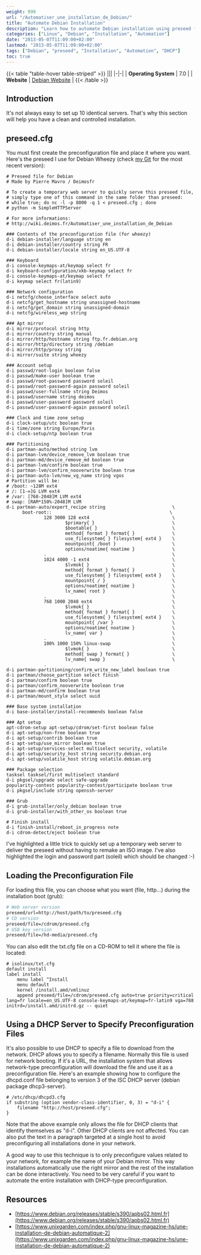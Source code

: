 ```yaml
---
weight: 999
url: "/Automatiser_une_installation_de_Debian/"
title: "Automate Debian Installation"
description: "Learn how to automate Debian installation using preseed files to create identical server setups efficiently."
categories: ["Linux", "Debian", "Installation", "Automation"]
date: "2013-05-07T11:09:00+02:00"
lastmod: "2013-05-07T11:09:00+02:00"
tags: ["Debian", "preseed", "Installation", "Automation", "DHCP"]
toc: true
---
```


{{< table "table-hover table-striped" >}}
|||
|-|-|
| **Operating System** | 7.0 |
| **Website** | [Debian Website](https://www.debian.org) |
{{< /table >}}

## Introduction

It's not always easy to set up 10 identical servers. That's why this section will help you have a clean and controlled installation.

## preseed.cfg

You must first create the preconfiguration file and place it where you want. Here's the preseed I use for Debian Wheezy (check [my Git](https://git.deimos.fr) for the most recent version):

```
# Preseed file for Debian
# Made by Pierre Mavro / Deimosfr

# To create a temporary web server to quickly serve this preseed file,
# simply type one of this command in the same folder than preseed:
# while true; do nc -l -p 8000 -q 1 < preseed.cfg ; done
# python -m SimpleHTTPServer

# For more informations:
# http://wiki.deimos.fr/Automatiser_une_installation_de_Debian

### Contents of the preconfiguration file (for wheezy)
d-i debian-installer/language string en
d-i debian-installer/country string FR
d-i debian-installer/locale string en_US.UTF-8

### Keyboard
d-i console-keymaps-at/keymap select fr
d-i keyboard-configuration/xkb-keymap select fr
d-i console-keymaps-at/keymap select fr
d-i keymap select fr(latin9)

### Network configuration
d-i netcfg/choose_interface select auto
d-i netcfg/get_hostname string unassigned-hostname
d-i netcfg/get_domain string unassigned-domain
d-i netcfg/wireless_wep string

### Apt mirror
d-i mirror/protocol string http
d-i mirror/country string manual
d-i mirror/http/hostname string ftp.fr.debian.org
d-i mirror/http/directory string /debian
d-i mirror/http/proxy string
d-i mirror/suite string wheezy

### Account setup
d-i passwd/root-login boolean false
d-i passwd/make-user boolean true
d-i passwd/root-password password soleil
d-i passwd/root-password-again password soleil
d-i passwd/user-fullname string Deimos
d-i passwd/username string deimos
d-i passwd/user-password password soleil
d-i passwd/user-password-again password soleil

### Clock and time zone setup
d-i clock-setup/utc boolean true
d-i time/zone string Europe/Paris
d-i clock-setup/ntp boolean true

### Partitioning
d-i partman-auto/method string lvm
d-i partman-lvm/device_remove_lvm boolean true
d-i partman-md/device_remove_md boolean true
d-i partman-lvm/confirm boolean true
d-i partman-lvm/confirm_nooverwrite boolean true
d-i partman-auto-lvm/new_vg_name string vgos
# Partition will be:
# /boot: ~128M ext4
# /: [1-∞]G LVM ext4
# /var: [768-2048]M LVM ext4
# swap: [RAM*150%-2048]M LVM
d-i partman-auto/expert_recipe string                         \
      boot-root::                                            \
              128 3000 128 ext4                               \
                      $primary{ }                             \
                      $bootable{ }                            \
                      method{ format } format{ }              \
                      use_filesystem{ } filesystem{ ext4 }    \
                      mountpoint{ /boot }                     \
                      options/noatime{ noatime }              \
              .                                               \
              1024 4000 -1 ext4                               \
                      $lvmok{ }                               \
                      method{ format } format{ }              \
                      use_filesystem{ } filesystem{ ext4 }    \
                      mountpoint{ / }                         \
                      options/noatime{ noatime }              \
                      lv_name{ root }                         \
              .                                               \
              768 1000 2048 ext4                              \
                      $lvmok{ }                               \
                      method{ format } format{ }              \
                      use_filesystem{ } filesystem{ ext4 }    \
                      mountpoint{ /var }                      \
                      options/noatime{ noatime }              \
                      lv_name{ var }                          \
              .                                               \
              100% 1000 150% linux-swap                       \
                      $lvmok{ }                               \
                      method{ swap } format{ }                \
                      lv_name{ swap }                         \
              .
d-i partman-partitioning/confirm_write_new_label boolean true
d-i partman/choose_partition select finish
d-i partman/confirm boolean true
d-i partman/confirm_nooverwrite boolean true
d-i partman-md/confirm boolean true
d-i partman/mount_style select uuid

### Base system installation
d-i base-installer/install-recommends boolean false

### Apt setup
apt-cdrom-setup apt-setup/cdrom/set-first boolean false
d-i apt-setup/non-free boolean true
d-i apt-setup/contrib boolean true
d-i apt-setup/use_mirror boolean true
d-i apt-setup/services-select multiselect security, volatile
d-i apt-setup/security_host string security.debian.org
d-i apt-setup/volatile_host string volatile.debian.org

### Package selection
tasksel tasksel/first multiselect standard
d-i pkgsel/upgrade select safe-upgrade
popularity-contest popularity-contest/participate boolean true
d-i pkgsel/include string openssh-server

### Grub
d-i grub-installer/only_debian boolean true
d-i grub-installer/with_other_os boolean true

# Finish install
d-i finish-install/reboot_in_progress note
d-i cdrom-detect/eject boolean true
```

I've highlighted a little trick to quickly set up a temporary web server to deliver the preseed without having to remake an ISO image. I've also highlighted the login and password part (soleil) which should be changed :-)

## Loading the Preconfiguration File

For loading this file, you can choose what you want (file, http...) during the installation boot (grub):

```bash
# Web server version
preseed/url=http://host/path/to/preseed.cfg
# CD version
preseed/file=/cdrom/preseed.cfg
# USB key version
preseed/file=/hd-media/preseed.cfg
```

You can also edit the txt.cfg file on a CD-ROM to tell it where the file is located:

```
# isolinux/txt.cfg
default install
label install
    menu label ^Install
    menu default
    kernel /install.amd/vmlinuz
    append preseed/file=/cdrom/preseed.cfg auto=true priority=critical lang=fr locale=en_US.UTF-8 console-keymaps-at/keymap=fr-latin9 vga=788 initrd=/install.amd/initrd.gz -- quiet
```

## Using a DHCP Server to Specify Preconfiguration Files

It's also possible to use DHCP to specify a file to download from the network. DHCP allows you to specify a filename. Normally this file is used for network booting. If it's a URL, the installation system that allows network-type preconfiguration will download the file and use it as a preconfiguration file. Here's an example showing how to configure the dhcpd.conf file belonging to version 3 of the ISC DHCP server (debian package dhcp3-server).

```
# /etc/dhcp/dhcpd3.cfg
if substring (option vendor-class-identifier, 0, 3) = "d-i" {
    filename "http://host/preseed.cfg";
}
```

Note that the above example only allows the file for DHCP clients that identify themselves as "d-i". Other DHCP clients are not affected. You can also put the text in a paragraph targeted at a single host to avoid preconfiguring all installations done in your network.

A good way to use this technique is to only preconfigure values related to your network, for example the name of your Debian mirror. This way installations automatically use the right mirror and the rest of the installation can be done interactively. You need to be very careful if you want to automate the entire installation with DHCP-type preconfiguration.

## Resources
- [https://www.debian.org/releases/stable/s390/apbs02.html.fr](https://www.debian.org/releases/stable/s390/apbs02.html.fr)
- [https://www.unixgarden.com/index.php/gnu-linux-magazine-hs/une-installation-de-debian-automatique-2](https://www.unixgarden.com/index.php/gnu-linux-magazine-hs/une-installation-de-debian-automatique-2)
